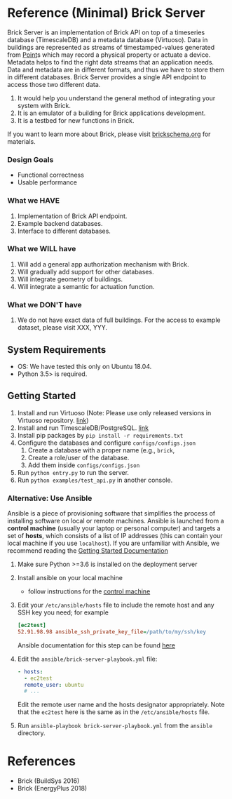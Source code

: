 Reference (Minimal) Brick Server
================================

Brick Server is an implementation of Brick API on top of a timeseries database (TimescaleDB) and a metadata database (Virtuoso). Data in buildings are represented as streams of timestamped-values generated from [Point](http://brickschema.org/schema/1.0.3/Brick#Point)s which may record a physical property or actuate a device. Metadata helps to find the right data streams that an application needs. Data and metadata are in different formats, and thus we have to store them in different databases. Brick Server provides a single API endpoint to access those two different data.

1. It would help you understand the general method of integrating your system with Brick.
2. It is an emulator of a building for Brick applications development.
3. It is a testbed for new functions in Brick.

If you want to learn more about Brick, please visit [brickschema.org](https://brickschema.org) for materials.

### Design Goals
- Functional correctness
- Usable performance

### What we HAVE
1. Implementation of Brick API endpoint.
2. Example backend databases.
3. Interface to different databases.

### What we WILL have
1. Will add a general app authorization mechanism with Brick.
2. Will gradually add support for other databases.
3. Will integrate geometry of buildings.
4. Will integrate a semantic for actuation function.

### What we DON'T have
1. We do not have exact data of full buildings. For the access to example dataset, please visit XXX, YYY.


## System Requirements
- OS: We have tested this only on Ubuntu 18.04.
- Python 3.5> is required.


## Getting Started
1. Install and run Virtuoso (Note: Please use only released versions in Virtuoso repository. [link](https://github.com/openlink/virtuoso-opensource/releases))
2. Install and run TimescaleDB/PostgreSQL. [link](https://docs.timescale.com/getting-started/installation)
3. Install pip packages by ``pip install -r requirements.txt``
4. Configure the databases and configure ``configs/configs.json``
    1. Create a database with a proper name (e.g., ``brick``,
    2. Create a role/user of the database.
    3. Add them inside ``configs/configs.json``
5. Run ``python entry.py`` to run the server.
6. Run ``python examples/test_api.py`` in another console.

### Alternative: Use Ansible

Ansible is a piece of provisioning software that simplifies the process of installing software on local or remote machines. Ansible is launched from a **control machine** (usually your laptop or personal computer) and targets a set of **hosts**, which consists of a list of IP addresses (this can contain your local machine if you use `localhost`). If you are unfamiliar with Ansible, we recommend reading the [Getting Started Documentation](https://docs.ansible.com/ansible/2.7/user_guide/intro_getting_started.html#getting-started)

1. Make sure Python >=3.6 is installed on the deployment server
2. Install ansible on your local machine
    - follow instructions for the [control machine](https://docs.ansible.com/ansible/latest/installation_guide/intro_installation.html#installing-the-control-machine)
3. Edit your `/etc/ansible/hosts` file to include the remote host and any SSH key you need; for example

    ```ini
    [ec2test]
    52.91.98.98 ansible_ssh_private_key_file=/path/to/my/ssh/key
    ```
    Ansible documentation for this step can be found [here](https://docs.ansible.com/ansible/latest/user_guide/intro_inventory.html)

4. Edit the `ansible/brick-server-playbook.yml` file:

    ```yaml
    - hosts:
      - ec2test
      remote_user: ubuntu
      # ...
    ```

    Edit the remote user name and the hosts designator appropriately. Note that the `ec2test` here is
    the same as in the `/etc/ansible/hosts` file.

5. Run `ansible-playbook brick-server-playbook.yml` from the `ansible` directory.

# References
- Brick (BuildSys 2016)
- Brick (EnergyPlus 2018)
